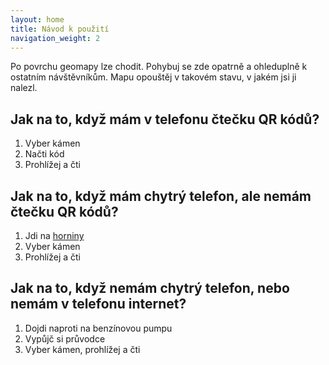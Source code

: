 ```yaml
---
layout: home
title: Návod k použití
navigation_weight: 2
---
```


Po povrchu geomapy lze chodit. Pohybuj se zde opatrně a ohleduplně k ostatním návštěvníkům. Mapu opouštěj v takovém stavu, v jakém jsi ji nalezl.

## Jak na to, když mám v telefonu čtečku QR kódů?

1. Vyber kámen
2. Načti kód
3. Prohlížej a čti

## Jak na to, když mám chytrý telefon, ale nemám čtečku QR kódů?

1. Jdi na [horniny](/horniny) 
2. Vyber kámen
3. Prohlížej a čti

## Jak na to, když nemám chytrý telefon, nebo nemám v telefonu internet?

1. Dojdi naproti na benzínovou pumpu
2. Vypůjč si průvodce
3. Vyber kámen, prohlížej a čti
